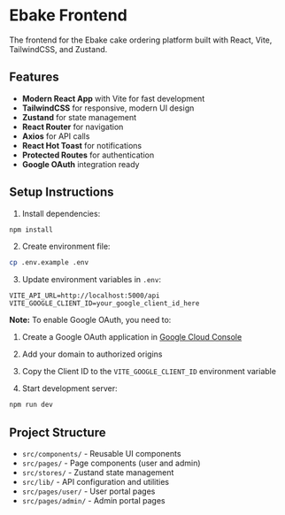 # Ebake Frontend

The frontend for the Ebake cake ordering platform built with React, Vite, TailwindCSS, and Zustand.

## Features

- **Modern React App** with Vite for fast development
- **TailwindCSS** for responsive, modern UI design
- **Zustand** for state management
- **React Router** for navigation
- **Axios** for API calls
- **React Hot Toast** for notifications
- **Protected Routes** for authentication
- **Google OAuth** integration ready

## Setup Instructions

1. Install dependencies:
```bash
npm install
```

2. Create environment file:
```bash
cp .env.example .env
```

3. Update environment variables in `.env`:
```
VITE_API_URL=http://localhost:5000/api
VITE_GOOGLE_CLIENT_ID=your_google_client_id_here
```

**Note:** To enable Google OAuth, you need to:
1. Create a Google OAuth application in [Google Cloud Console](https://console.cloud.google.com/)
2. Add your domain to authorized origins
3. Copy the Client ID to the `VITE_GOOGLE_CLIENT_ID` environment variable

4. Start development server:
```bash
npm run dev
```

## Project Structure

- `src/components/` - Reusable UI components
- `src/pages/` - Page components (user and admin)
- `src/stores/` - Zustand state management
- `src/lib/` - API configuration and utilities
- `src/pages/user/` - User portal pages
- `src/pages/admin/` - Admin portal pages

